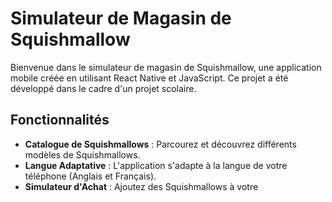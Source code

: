 # Simulateur de Magasin de Squishmallow 
Bienvenue dans le simulateur de magasin de Squishmallow, une application mobile créée en utilisant React Native et JavaScript.
Ce projet a été développé dans le cadre d'un projet scolaire. 
## Fonctionnalités 
- **Catalogue de Squishmallows** : Parcourez et découvrez différents modèles de Squishmallows.
 - **Langue Adaptative** : L'application s'adapte à la langue de votre téléphone (Anglais et Français).
- **Simulateur d'Achat** : Ajoutez des Squishmallows à votre
